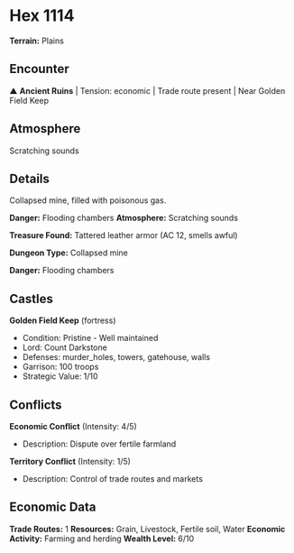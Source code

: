 # Hex 1114

**Terrain:** Plains

## Encounter
▲ **Ancient Ruins** | Tension: economic | Trade route present | Near Golden Field Keep

## Atmosphere
Scratching sounds

## Details
Collapsed mine, filled with poisonous gas.

**Danger:** Flooding chambers
**Atmosphere:** Scratching sounds

**Treasure Found:** Tattered leather armor (AC 12, smells awful)


**Dungeon Type:** Collapsed mine

**Danger:** Flooding chambers

## Castles
**Golden Field Keep** (fortress)
- Condition: Pristine - Well maintained
- Lord: Count Darkstone
- Defenses: murder_holes, towers, gatehouse, walls
- Garrison: 100 troops
- Strategic Value: 1/10

## Conflicts
**Economic Conflict** (Intensity: 4/5)
- Description: Dispute over fertile farmland

**Territory Conflict** (Intensity: 1/5)
- Description: Control of trade routes and markets

## Economic Data
**Trade Routes:** 1
**Resources:** Grain, Livestock, Fertile soil, Water
**Economic Activity:** Farming and herding
**Wealth Level:** 6/10
